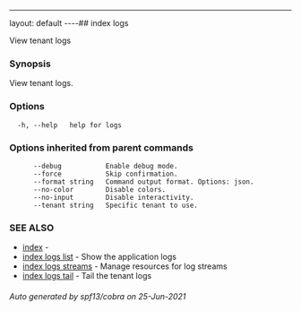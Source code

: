 ---
layout: default
----## index logs

View tenant logs

### Synopsis

View tenant logs.

### Options

```
  -h, --help   help for logs
```

### Options inherited from parent commands

```
      --debug           Enable debug mode.
      --force           Skip confirmation.
      --format string   Command output format. Options: json.
      --no-color        Disable colors.
      --no-input        Disable interactivity.
      --tenant string   Specific tenant to use.
```

### SEE ALSO

* [index](index.md)	 - 
* [index logs list](index_logs_list.md)	 - Show the application logs
* [index logs streams](index_logs_streams.md)	 - Manage resources for log streams
* [index logs tail](index_logs_tail.md)	 - Tail the tenant logs

###### Auto generated by spf13/cobra on 25-Jun-2021
